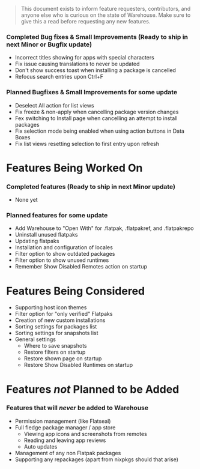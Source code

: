> This document exists to inform feature requesters, contributors, and anyone else who is curious on the state of Warehouse. Make sure to give this a read before requesting any new features.

### Completed Bug fixes & Small Improvements (Ready to ship in next Minor or Bugfix update)

- Incorrect titles showing for apps with special characters
- Fix issue causing translations to never be updated
- Don't show success toast when installing a package is cancelled
- Refocus search entries upon Ctrl+F

### Planned Bugfixes & Small Improvements for some update

- Deselect All action for list views
- Fix freeze & non-apply when cancelling package version changes
- Fex switching to Install page when cancelling an attempt to install packages
- Fix selection mode being enabled when using action buttons in Data Boxes
- Fix list views resetting selection to first entry upon refresh

# Features Being Worked On

### Completed features (Ready to ship in next Minor update)

- None yet

### Planned features for some update

- Add Warehouse to "Open With" for .flatpak, .flatpakref, and .flatpakrepo
- Uninstall unused flatpaks
- Updating flatpaks
- Installation and configuration of locales
- Filter option to show outdated packages
- Filter option to show unused runtimes
- Remember Show Disabled Remotes action on startup

# Features Being Considered

- Supporting host icon themes
- Filter option for "only verified" Flatpaks
- Creation of new custom installations
- Sorting settings for packages list
- Sorting settings for snapshots list
- General settings
    - Where to save snapshots
    - Restore filters on startup
    - Restore shown page on startup
    - Restore Show Disabled Runtimes on startup

# Features *not* Planned to be Added

### Features that will *never* be added to Warehouse

- Permission management (like Flatseal)
- Full fledge package manager / app store
	- Viewing app icons and screenshots from remotes
	- Reading and leaving app reviews
	- Auto updates
- Management of any non Flatpak packages
- Supporting any repackages (apart from nixpkgs should that arise)
